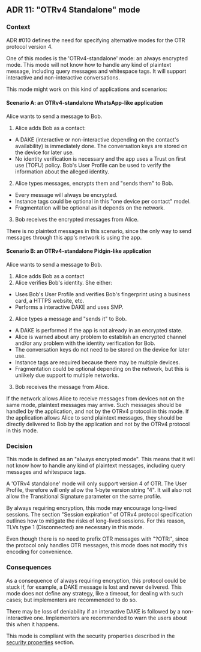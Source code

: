 ## ADR 11: "OTRv4 Standalone" mode

### Context

ADR #010 defines the need for specifying alternative modes for the OTR protocol
version 4.

One of this modes is the 'OTRv4-standalone' mode: an always encrypted mode.
This mode will not know how to handle any kind of plaintext message, including
query messages and whitespace tags. It will support interactive and
non-interactive conversations.

This mode might work on this kind of applications and scenarios:

#### Scenario A: an OTRv4-standalone WhatsApp-like application

Alice wants to send a message to Bob.

1. Alice adds Bob as a contact:
  * A DAKE (interactive or non-interactive depending on the contact's
    availability) is immediately done. The conversation keys are stored on
    the device for later use.
  * No identity verification is necessary and the app uses a Trust on first use
    (TOFU) policy. Bob's User Profile can be used to verify the information
    about the alleged identity.
2. Alice types messages, encrypts them and "sends them" to Bob.
  * Every message will always be encrypted.
  * Instance tags could be optional in this "one device per contact" model.
  * Fragmentation will be optional as it depends on the network.
3. Bob receives the encrypted messages from Alice.

There is no plaintext messages in this scenario, since the only way to send
messages through this app's network is using the app.

#### Scenario B: an OTRv4-standalone Pidgin-like application

Alice wants to send a message to Bob.

1. Alice adds Bob as a contact
2. Alice verifies Bob's identity. She either:
  * Uses Bob's User Profile and verifies Bob's fingerprint using a business
    card, a HTTPS website, etc.
  * Performs a interactive DAKE and uses SMP.

2. Alice types a message and "sends it" to Bob.
  * A DAKE is performed if the app is not already in an encrypted state.
  * Alice is warned about any problem to establish an encrypted channel and/or
    any problem with the identity verification for Bob.
  * The conversation keys do not need to be stored on the device for later use.
  * Instance tags are required because there may be multiple devices.
  * Fragmentation could be optional depending on the network, but this is
    unlikely due support to multiple networks.

3. Bob receives the message from Alice.

If the network allows Alice to receive messages from devices not on the same
mode, plaintext messages may arrive. Such messages should be handled by the
application, and not by the OTRv4 protocol in this mode. If the application
allows Alice to send plaintext messages, they should be directly delivered to
Bob by the application and not by the OTRv4 protocol in this mode.

### Decision

This mode is defined as an "always encrypted mode". This means that it will
not know how to handle any kind of plaintext messages, including query messages
and whitespace tags.

A 'OTRv4 standalone' mode will only support version 4 of OTR. The User
Profile, therefore will only allow the 1-byte version string "4". It will also
not allow the Transitional Signature parameter on the same profile.

By always requiring encryption, this mode may encourage long-lived sessions.
The section "Session expiration" of OTRv4 protocol specification outlines how to
mitigate the risks of long-lived sessions. For this reason, TLVs type 1
(Disconnected) are necessary in this mode.

Even though there is no need to prefix OTR messages with "?OTR:", since the
protocol only handles OTR messages, this mode does not modify this encoding
for convenience.

### Consequences

As a consequence of always requiring encryption, this protocol could be stuck if,
for example, a DAKE message is lost and never delivered. This mode does not
define any strategy, like a timeout, for dealing with such cases; but
implementers are recommended to do so.

There may be loss of deniability if an interactive DAKE is followed by a
non-interactive one. Implementers are recommended to warn the users about this
when it happens.

This mode is compliant with the security properties described in the
[security properties](../otrv4.md#security-properties) section.